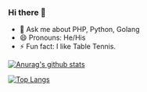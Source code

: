 ### Hi there 👋

<!--
**rajat315315/rajat315315** is a ✨ _special_ ✨ repository because its `README.md` (this file) appears on your GitHub profile.

Here are some ideas to get you started:
-->

- 💬 Ask me about PHP, Python, Golang
- 😄 Pronouns: He/His
- ⚡ Fun fact: I like Table Tennis.


[![Anurag's github stats](https://github-readme-stats.vercel.app/api?username=rajat315315)](https://github.com/rajat315315/)

[![Top Langs](https://github-readme-stats.vercel.app/api/top-langs/?username=rajat315315&layout=compact)](https://github.com/rajat315315/)
